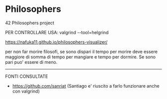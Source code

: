 # Philosophers
42 Philosophers project

PER CONTROLLARE USA:
valgrind --tool=helgrind

https://nafuka11.github.io/philosophers-visualizer/

per non far morire filosofi, se sono dispari il tempo per morire deve essere maggiore di somma di tempo per mangiare e tempo per dormire.
Se sono pari puo' essere di meno.

----
FONTI CONSULTATE

- https://github.com/sanriat (Santiago e' riuscito a farlo funzionare anche con valgrind)
